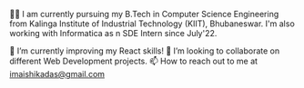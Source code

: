👩‍🎓 I am currently pursuing my B.Tech in Computer Science Engineering from Kalinga Institute of Industrial Technology (KIIT), Bhubaneswar. I'm also working with Informatica as n SDE Intern since July'22.

🔭 I’m currently improving my React skills!
👯 I’m looking to collaborate on different Web Development projects.
📫 How to reach out to me at imaishikadas@gmail.com

<!--
**im-aishika/im-aishika** is a ✨ _special_ ✨ repository because its `README.md` (this file) appears on your GitHub profile.

Here are some ideas to get you started:

- 🔭 I’m currently working with Informatica as a SDE intern (UI).
- 🌱 I’m currently learning ...
- 👯 I’m looking to collaborate on ...
- 🤔 I’m looking for help with ...
- 💬 Ask me about ...
- 📫 How to reach me: ...
- 😄 Pronouns: ...
- ⚡ Fun fact: ...
-->
